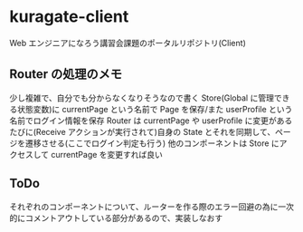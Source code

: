 # kuragate-client

Web エンジニアになろう講習会課題のポータルリポジトリ(Client)

## Router の処理のメモ

少し複雑で、自分でも分からなくなりそうなので書く
Store(Global に管理できる状態変数)に currentPage という名前で Page を保存/また userProfile という名前でログイン情報を保存
Router は currentPage や userProfile に変更があるたびに(Receive アクションが実行されて)自身の State とそれを同期して、ページを遷移させる(ここでログイン判定も行う)
他のコンポーネントは Store にアクセスして currentPage を変更すれば良い

## ToDo

それぞれのコンポーネントについて、ルーターを作る際のエラー回避の為に一次的にコメントアウトしている部分があるので、実装しなおす
